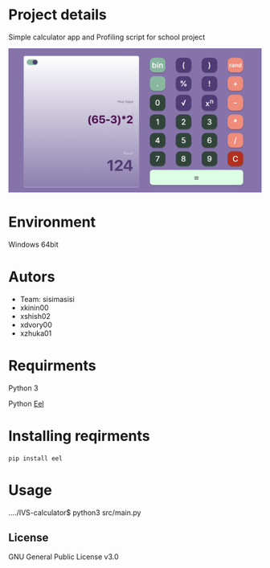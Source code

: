 # Project details
Simple calculator app and Profiling script for school project

![screen](screenshot.png)

# Environment 
Windows 64bit

# Autors 
- Team: sisimasisi
- xkinin00
- xshish02
- xdvory00
- xzhuka01

# Requirments 
Python 3 

Python [Eel](https://github.com/python-eel/Eel/tree/main?tab=readme-ov-file#starting-the-app )

# Installing reqirments
    pip install eel

# Usage
..../IVS-calculator$ python3 src/main.py

## License
GNU General Public License v3.0
